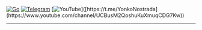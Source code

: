[![Go](https://img.shields.io/badge/go-%2300ADD8.svg?style=for-the-badge&logo=go&logoColor=white)](https://go.dev/) [![Telegram](https://img.shields.io/badge/Telegram-2CA5E0?style=for-the-badge&logo=telegram&logoColor=white)](https://t.me/YonkoNostrada) [![YouTube]([https://img.shields.io/badge/Telegram-2CA5E0?style=for-the-badge&logo=telegram&logoColor=white](https://www.youtube.com/channel/UCBusM2QoshuKuXmuqCDG7Kw))]([https://t.me/YonkoNostrada](https://www.youtube.com/channel/UCBusM2QoshuKuXmuqCDG7Kw))

   
***
